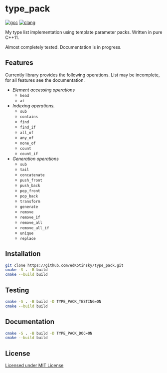 # type_pack

[![gcc](https://github.com/edKotinsky/type_pack/actions/workflows/gcc.yml/badge.svg)](https://github.com/edKotinsky/type_pack/actions/workflows/gcc.yml)
[![clang](https://github.com/edKotinsky/type_pack/actions/workflows/clang.yml/badge.svg)](https://github.com/edKotinsky/type_pack/actions/workflows/clang.yml)

My type list implementation using template parameter packs. Written in pure
C++11.

Almost completely tested. Documentation is in progress.

## Features

Currently library provides the following operations. List may be incomplete,
for all features see the documentation.

- _Element accessing operations_
	- `head`
	- `at`
- _Indexing operations._
	- `sub`
	- `contains`
	- `find`
	- `find_if`
	- `all_of`
	- `any_of`
	- `none_of`
	- `count`
	- `count_if`
- _Generation operations_
	- `sub`
	- `tail`
	- `concatenate`
	- `push_front`
	- `push_back`
	- `pop_front`
	- `pop_back`
	- `transform`
	- `generate`
	- `remove`
	- `remove_if`
	- `remove_all`
	- `remove_all_if`
	- `unique`
	- `replace`

## Installation

```sh
git clone https://github.com/edKotinsky/type_pack.git
cmake -S . -B build
cmake --build build
```

## Testing

```sh
cmake -S . -B build -D TYPE_PACK_TESTING=ON
cmake --build build
```

## Documentation

```sh
cmake -S . -B build -D TYPE_PACK_DOC=ON
cmake --build build
```

## License

[Licensed under MIT License](./LICENSE)
